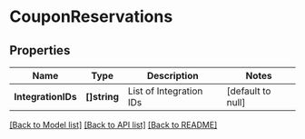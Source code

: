# CouponReservations

## Properties
Name | Type | Description | Notes
------------ | ------------- | ------------- | -------------
**IntegrationIDs** | **[]string** | List of Integration IDs | [default to null]

[[Back to Model list]](../README.md#documentation-for-models) [[Back to API list]](../README.md#documentation-for-api-endpoints) [[Back to README]](../README.md)


